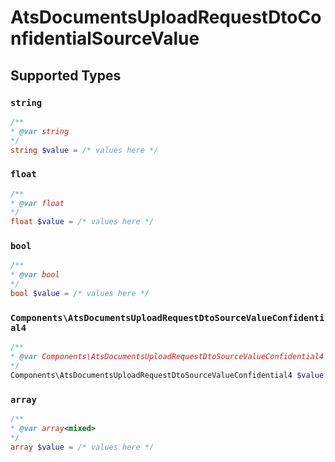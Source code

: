 # AtsDocumentsUploadRequestDtoConfidentialSourceValue


## Supported Types

### `string`

```php
/**
* @var string
*/
string $value = /* values here */
```

### `float`

```php
/**
* @var float
*/
float $value = /* values here */
```

### `bool`

```php
/**
* @var bool
*/
bool $value = /* values here */
```

### `Components\AtsDocumentsUploadRequestDtoSourceValueConfidential4`

```php
/**
* @var Components\AtsDocumentsUploadRequestDtoSourceValueConfidential4
*/
Components\AtsDocumentsUploadRequestDtoSourceValueConfidential4 $value = /* values here */
```

### `array`

```php
/**
* @var array<mixed>
*/
array $value = /* values here */
```

